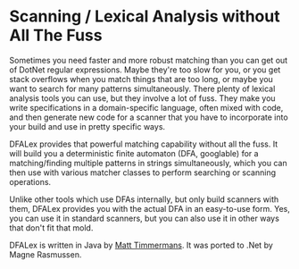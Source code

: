 # Scanning / Lexical Analysis without All The Fuss

Sometimes you need faster and more robust matching than you can get out of DotNet regular expressions. Maybe they're too slow for you, or you get stack overflows when you match things that are too long, or maybe you want to search for many patterns simultaneously. There plenty of lexical analysis tools you can use, but they involve a lot of fuss. They make you write specifications in a domain-specific language, often mixed with code, and then generate new code for a scanner that you have to incorporate into your build and use in pretty specific ways.

DFALex provides that powerful matching capability without all the fuss. It will build you a deterministic finite automaton (DFA, googlable) for a matching/finding multiple patterns in strings simultaneously, which you can then use with various matcher classes to perform searching or scanning operations.

Unlike other tools which use DFAs internally, but only build scanners with them, DFALex provides you with the actual DFA in an easy-to-use form. Yes, you can use it in standard scanners, but you can also use it in other ways that don't fit that mold.

DFALex is written in Java by [Matt Timmermans](https://github.com/mtimmerm/dfalex). It was ported to .Net by Magne Rasmussen.

